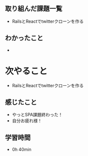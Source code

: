 ## 取り組んだ課題一覧
- RailsとReactでtwitterクローンを作る
## わかったこと
- 
# 次やること
- RailsとReactでtwitterクローンを作る
## 感じたこと
- やっとSPA課題終わった！
- 自分お疲れ様！
## 学習時間
- 0h 40min